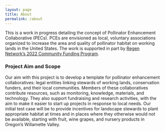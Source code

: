 ```yaml
---
layout: page
title: About
permalink: /about
---
```


This is a work in progress detailing the concept of Pollinator Enhancement Collaborative (PECs). PCEs are envisioned as local, voluntary associations organized to increase the area and quality of pollinator habitat on working lands in the United States. The work is supported in part by [Regen Network’s 2022 Community Funding Program](https://medium.com/regen-network/congratulations-to-our-community-funding-program-awardees-50c023a21d8).

### Project Aim and Scope

Our aim with this project is to develop a template for pollinator enhancement collaboratives: legal entities linking stewards of working lands, conservation funders, and their local communities. Members of these collaboratives contribute resources, such as monitoring, knowledge, materials, and technology. They also support fundraising and research activities, with the aim to make it easier to start up projects in response to local needs.
Our initial test case will be to provide incentives for landscape stewards to plant appropriate habitat at times and in places where they otherwise would not be available, starting with fruit, wine grapes, and nursery products in Oregon’s Willamette Valley.  
